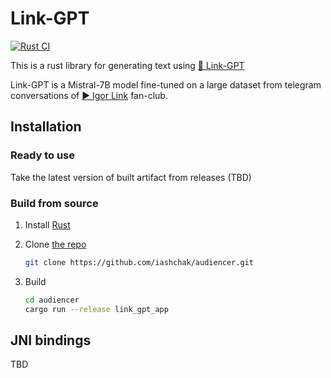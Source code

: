 # Link-GPT

[![Rust CI](https://github.com/iashchak/audiencer/actions/workflows/main.yml/badge.svg?branch=main)](https://github.com/iashchak/audiencer/actions/workflows/main.yml)

This is a rust library for generating text using [🤗 Link-GPT](https://huggingface.co/iashchak/link-gpt-7b)

Link-GPT is a Mistral-7B model fine-tuned on a large dataset from telegram conversations of [▶️ Igor Link](https://www.youtube.com/@Igor_Link) fan-club.

## Installation

### Ready to use

Take the latest version of built artifact from releases (TBD)

### Build from source

1. Install [Rust](https://www.rust-lang.org/tools/install)
2. Clone [the repo](https://github.com/iashchak/audiencer.git)

    ```sh
    git clone https://github.com/iashchak/audiencer.git
    ```
3. Build

    ```sh
    cd audiencer
    cargo run --release link_gpt_app
    ```

## JNI bindings

TBD


